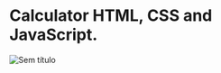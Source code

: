 # Calculator HTML, CSS and JavaScript.

![Sem título](https://user-images.githubusercontent.com/92340963/155637346-d9e72ce2-2583-40f2-a62b-e5a7dd38f397.png)
